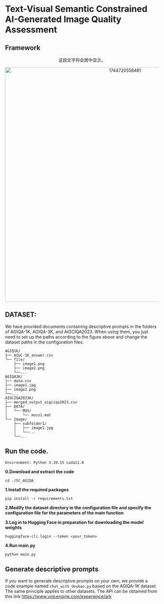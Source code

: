 # Text-Visual Semantic Constrained AI-Generated Image Quality Assessment

## Framework

<p style="text-align: center;">这段文字将会居中显示。</p>

<center>
  <img width="770" alt="1744720558481" src="https://github.com/user-attachments/assets/b5bfa381-4c95-4e88-8fa6-0d8a59cb2100" /> 
</center>

## DATASET:
We have provided documents containing descriptive prompts in the folders of AGIQA-1K, AGIQA-3K, and AIGCIQA2023. When using them, you just need to set up the paths according to the figure above and change the dataset paths in the configuration files.
```
AGIQ1K/
├── AIGC-1K_answer.csv
└── file/
    ├── image1.png
    ├── image2.png
    └──...
AGIQA3K/
├── data.csv
├── image1.jpg
├── image2.png
└──...
AIGCIQA2023K/
├── merged_output_aigciqa2023.csv
├── DATA/
│   └── MOS/
│       └── mosz1.mat
└── Image/
    ├── subfolder1/
    │   ├── image1.jpg
    │   └──...
    └──...
```
## Run the code.

`Environment: Python 3.10.15 cuda11.8`

**0.Download and extract the code**  

`cd ./SC_AGIQA`

**1.Install the required packages**  

`pip install -r requirements.txt`

**2.Modify the dataset directory in the configuration file and specify the configuration file for the parameters of the main function**  

**3.Log in to Hugging Face in preparation for downloading the model weights**

`huggingface-cli login --token <your_token>`

**4.Run main.py**

`python main.py`

## Generate descriptive prompts

If you want to generate descriptive prompts on your own, we provide a code example named `chat_with_doubao.py` based on the AGIQA-1K dataset. The same principle applies to other datasets. The API can be obtained from this link https://www.volcengine.com/experience/ark

